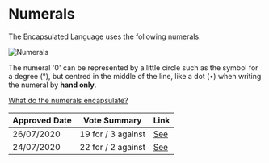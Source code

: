 # Numerals

The Encapsulated Language uses the following numerals.

![Numerals](/elp-documentation/img/Numerals.png)

The numeral '0' can be represented by a little circle such as the symbol for a
degree (°), but centred in the middle of the line, like a dot (•) when writing
the numeral by **hand only**.

[What do the numerals encapsulate?](https://kroyxlab.github.io/elp-documentation/encapsulation.html#numerals)

| Approved Date |    Vote Summary    | Link                                                                                                                    |
| ------------- | :----------------: | ----------------------------------------------------------------------------------------------------------------------- |
| 26/07/2020    | 19 for / 3 against | [See](https://www.reddit.com/r/EncapsulatedLanguage/comments/hwyxdw/official_proposal_vote_to_modify_numeral_0_for/)    |
| 24/07/2020    | 22 for / 2 against | [See](https://www.reddit.com/r/EncapsulatedLanguage/comments/hvmhsr/official_proposal_vote_to_officialise_the_numeral/) |